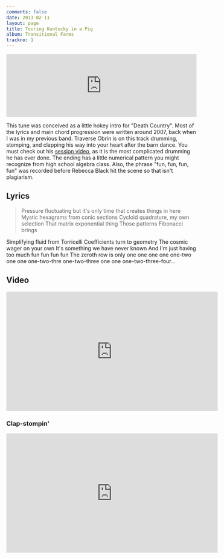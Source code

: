 ```yaml
---
comments: false
date: 2013-02-11
layout: page
title: Touring Kuntucky in a Pig
album: Transitional Farms
trackno: 1
---
```


<iframe width="100%" height="166" scrolling="no" frameborder="no" src="https://w.soundcloud.com/player/?url=https%3A//api.soundcloud.com/tracks/15391287&amp;color=ff5500&amp;auto_play=false&amp;hide_related=false&amp;show_comments=true&amp;show_user=true&amp;show_reposts=false"></iframe>

This tune was conceived as a little hokey intro for "Death Country". Most of the
lyrics and main chord progression were written around 2007, back when I was in
my previous band. Traverse Obrin is on this track drumming, stomping, and
clapping his way into your heart after the barn dance. You must check out his
[session
video](http://www.youtube.com/watch?feature=player_embedded&v=LibEZSU_134), as
it is the most complicated drumming he has ever done. The ending has a little
numerical pattern you might recognize from high school algebra class. Also, the
phrase "fun, fun, fun, fun" was recorded before Rebecca Black hit the scene so
that isn't plagiarism.


## Lyrics

>Pressure fluctuating but it's only time that creates things in here
Mystic hexagrams from conic sections
Cycloid quadrature, my own selection
That matrix exponential thing
Those patterns Fibonacci brings
>
Simplifying fluid from Torricelli
Coefficients turn to geometry
The cosmic wager on your own
It's something we have never known
And I'm just having too much fun fun fun fun
The zeroth row is only
one
one one
one one-two one
one one-two-thre one-two-three one
one one-two-three-four...</blockquote>


## Video

<iframe width="560" height="315" src="https://www.youtube.com/embed/O5-lVNovUxE" frameborder="0" allowfullscreen></iframe>


### Clap-stompin'

<iframe width="560" height="315" src="https://www.youtube.com/embed/LibEZSU_134" frameborder="0" allowfullscreen></iframe>
